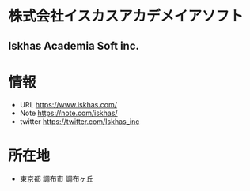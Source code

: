 # 株式会社イスカスアカデメイアソフト
## Iskhas Academia Soft inc.


# 情報
- URL https://www.iskhas.com/
- Note https://note.com/iskhas/
- twitter https://twitter.com/Iskhas_inc

# 所在地
- 東京都 調布市 調布ヶ丘


<!--
**iskhas-hq/iskhas-hq** is a ✨ _special_ ✨ repository because its `README.md` (this file) appears on your GitHub profile.

Here are some ideas to get you started:

- 🔭 I’m currently working on ...
- 🌱 I’m currently learning ...
- 👯 I’m looking to collaborate on ...
- 🤔 I’m looking for help with ...
- 💬 Ask me about ...
- 📫 How to reach me: ...
- 😄 Pronouns: ...
- ⚡ Fun fact: ...
-->
